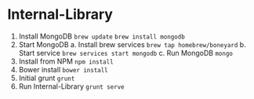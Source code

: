 Internal-Library
================

1. Install MongoDB
    `brew update`
    `brew install mongodb`
2. Start MongoDB
    a. Install brew services
    `brew tap homebrew/boneyard`
    b. Start service
    `brew services start mongodb`
    c. Run MongoDB
    `mongo`
3. Install from NPM
    `npm install`
4. Bower install
    `bower install`
5. Initial grunt
    `grunt`
6. Run Internal-Library
    `grunt serve`
    
